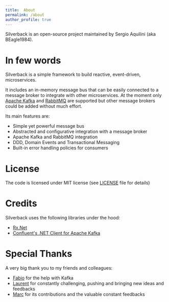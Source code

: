 ```yaml
---
title:  About
permalink: /about
author_profile: true
---
```


Silverback is an open-source project maintained by Sergio Aquilini (aka BEagle1984).

# In few words

Silverback is a simple framework to build reactive, event-driven, microservices.

It includes an in-memory message bus that can be easily connected to a message broker to integrate with other microservices. At the moment only [Apache Kafka](https://kafka.apache.org/) and [RabbitMQ](https://www.rabbitmq.com/) are supported but other message brokers could be added without much effort.

Its main features are:
* Simple yet powerful message bus
* Abstracted and configurative integration with a message broker
* Apache Kafka and RabbitMQ integration
* DDD, Domain Events and Transactional Messaging
* Built-in error handling policies for consumers

# License

The code is licensed under MIT license (see [LICENSE](https://github.com/BEagle1984/silverback/blob/master/LICENSE) file for details)

# Credits

Silverback uses the following libraries under the hood:
* [Rx.Net](https://github.com/dotnet/reactive)
* [Confluent's .NET Client for Apache Kafka](https://github.com/confluentinc/confluent-kafka-dotnet)

# Special Thanks

A very big thank you to my friends and colleagues:
* [Fabio](https://github.com/ppx80) for the help with Kafka
* [Laurent](https://github.com/lbovet) for constantly challenging, pushing and bringing new ideas and feedbacks
* [Marc](https://github.com/msallin) for its contributions and the valuable constant feedbacks